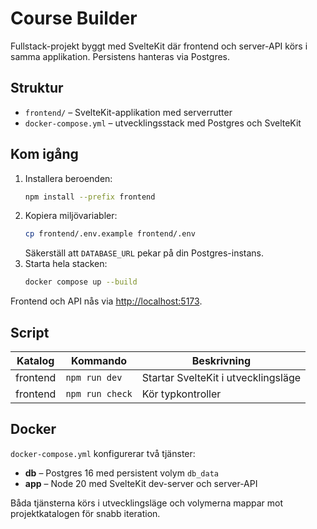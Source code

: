 # Course Builder

Fullstack-projekt byggt med SvelteKit där frontend och server-API körs i samma applikation. Persistens hanteras via Postgres.

## Struktur

- `frontend/` – SvelteKit-applikation med serverrutter
- `docker-compose.yml` – utvecklingsstack med Postgres och SvelteKit

## Kom igång

1. Installera beroenden:
   ```bash
   npm install --prefix frontend
   ```
2. Kopiera miljövariabler:
   ```bash
   cp frontend/.env.example frontend/.env
   ```
   Säkerställ att `DATABASE_URL` pekar på din Postgres-instans.
3. Starta hela stacken:
   ```bash
   docker compose up --build
   ```

Frontend och API nås via <http://localhost:5173>.

## Script

| Katalog   | Kommando        | Beskrivning                         |
|-----------|-----------------|-------------------------------------|
| frontend  | `npm run dev`   | Startar SvelteKit i utvecklingsläge |
| frontend  | `npm run check` | Kör typkontroller                   |

## Docker

`docker-compose.yml` konfigurerar två tjänster:

- **db** – Postgres 16 med persistent volym `db_data`
- **app** – Node 20 med SvelteKit dev-server och server-API

Båda tjänsterna körs i utvecklingsläge och volymerna mappar mot projektkatalogen för snabb iteration.
